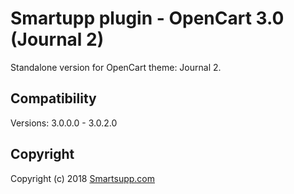 # Smartupp plugin - OpenCart 3.0 (Journal 2)

Standalone version for OpenCart theme: Journal 2.

## Compatibility

Versions: 3.0.0.0 - 3.0.2.0

## Copyright

Copyright (c) 2018 [Smartsupp.com](https://www.smartsupp.com/)
